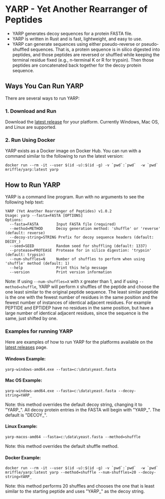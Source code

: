 # YARP - Yet Another Rearranger of Peptides

- YARP generates decoy sequences for a protein FASTA file. 
- YARP is written in Rust and is fast, lightweight, and easy to use.
- YARP can generate sequences using either pseudo-reverse or pseudo-shuffled sequences. That is, a protein sequence
  is in silico digested into peptides, and those peptides are reversed or shuffled while keeping the terminal residue
  fixed (e.g., n-terminal K or R for trypsin). Then those peptides are concatenated back together for the decoy protein
  sequence.

## Ways You Can Run YARP
There are several ways to run YARP:

### 1. Download and Run
Download the [latest release](https://github.com/mriffle/yarp/releases) for your platform. Currently Windows, 
Mac OS, and Linux are supported.

### 2. Run Using Docker
YARP exists as a Docker image on Docker Hub. You can run with a command similar to the following to run
the latest version:

``docker run --rm -it --user $(id -u):$(id -g) -v `pwd`:`pwd`  -w `pwd` mriffle/yarp:latest yarp``

## How to Run YARP
YARP is a command line program. Run with no arguments to see the following help text:

```
YARP (Yet Another Rearranger of Peptides) v1.0.2
Usage: yarp --fasta=FASTA [OPTIONS]
Options:
  --fasta=FASTA        Input FASTA file (required)
  --method=METHOD      Decoy generation method: 'shuffle' or 'reverse' (default: reverse)
  --decoy-string=STRING Prefix for decoy sequence headers (default: DECOY_)
  --seed=SEED          Random seed for shuffling (default: 1337)
  --protease=PROTEASE  Protease for in silico digestion: 'trypsin' (default: trypsin)
  --num-shuffles=N     Number of shuffles to perform when using 'shuffle' method (default: 1)
  --help               Print this help message
  --version            Print version information
```

Note: If using ``--num-shuffles=X`` with ``X`` greater than 1, and if using ``--method=shuffle``, YARP will
perform ``X`` shuffles of the peptide and choose the one least similar to the original peptide sequence. The
least similar peptide is the one with the fewest number of residues in the same position and the fewest number
of instances of identical adjacent residues. For example PEPTIDE and EPTIDEP have no residues in the same
position, but have a large number of identical adjacent residues, since the sequence is the same, just shifted
by one.

### Examples for running YARP
Here are examples of how to run YARP for the platforms available on the
[latest releases](https://github.com/mriffle/yarp/releases) page.

#### Windows Example:
``yarp-windows-amd64.exe --fasta=c:\data\yeast.fasta``

#### Mac OS Example:
``yarp-windows-amd64.exe --fasta=c:\data\yeast.fasta --decoy-string=YARP_``

Note: this method overrides the default decoy string, changing it to "YARP_". All decoy protein
entries in the FASTA will begin with "YARP_". The default is "DECOY_".

#### Linux Example:
``yarp-macos-amd64 --fasta=c:\data\yeast.fasta --method=shuffle``

Note: this method overrides the default shuffle method.

#### Docker Example:
``docker run --rm -it --user $(id -u):$(id -g) -v `pwd`:`pwd`  -w `pwd` mriffle/yarp:latest yarp --method=shuffle --num-shuffles=20 --decoy-string=YARP_``

Note: this method performs 20 shuffles and chooses the one that is least similar to the starting peptide and uses
"YARP_" as the decoy string.
